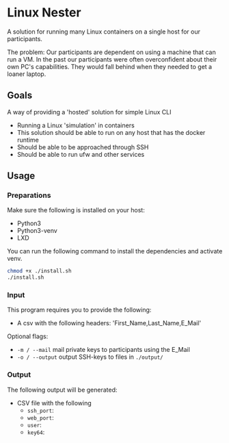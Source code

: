 # Linux Nester
A solution for running many Linux containers on a single host for our participants.

The problem: Our participants are dependent on using a machine that can run a VM. In the past our participants were often overconfident about their own PC's capabilities. They would fall behind when they needed to get a loaner laptop.

## Goals
A way of providing a 'hosted' solution for simple Linux CLI
- Running a Linux 'simulation' in containers
- This solution should be able to run on any host that has the docker runtime
- Should be able to be approached through SSH
- Should be able to run ufw and other services

## Usage
### Preparations
Make sure the following is installed on your host:
- Python3
- Python3-venv
- LXD

You can run the following command to install the dependencies and activate venv.
```sh
chmod +x ./install.sh
./install.sh
```

### Input
This program requires you to provide the following:
- A csv with the following headers: 'First_Name,Last_Name,E_Mail'

Optional flags:
- `-m / --mail` mail private keys to participants using the E_Mail 
- `-o / --output` output SSH-keys to files in `./output/`

### Output
The following output will be generated:
- CSV file with the following
    - `ssh_port`:
    - `web_port`:
    - `user`:
    - `key64`: